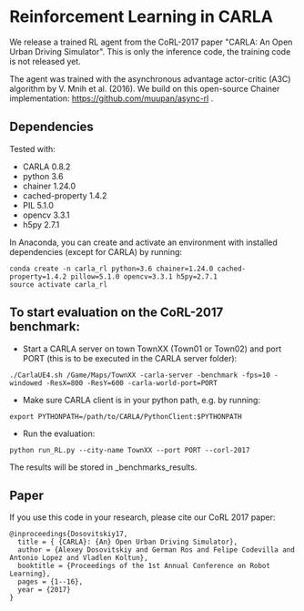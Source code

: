 Reinforcement Learning in CARLA
===============

We release a trained RL agent from the CoRL-2017 paper "CARLA: An Open Urban Driving Simulator". This is only the inference code, the training code is not released yet.

The agent was trained with the asynchronous advantage actor-critic (A3C) algorithm by V. Mnih et al. (2016). We build on this open-source Chainer implementation: https://github.com/muupan/async-rl .

Dependencies
-------
Tested with:

- CARLA 0.8.2
- python 3.6
- chainer 1.24.0
- cached-property 1.4.2
- PIL 5.1.0
- opencv 3.3.1
- h5py 2.7.1

In Anaconda, you can create and activate an environment with installed dependencies (except for CARLA) by running:
```
conda create -n carla_rl python=3.6 chainer=1.24.0 cached-property=1.4.2 pillow=5.1.0 opencv=3.3.1 h5py=2.7.1
source activate carla_rl
```

To start evaluation on the CoRL-2017 benchmark:
-------
- Start a CARLA server on town TownXX (Town01 or Town02) and port PORT (this is to be executed in the CARLA server folder):
```
./CarlaUE4.sh /Game/Maps/TownXX -carla-server -benchmark -fps=10 -windowed -ResX=800 -ResY=600 -carla-world-port=PORT
```
- Make sure CARLA client is in your python path, e.g. by running:
```
export PYTHONPATH=/path/to/CARLA/PythonClient:$PYTHONPATH
```
- Run the evaluation:
```
python run_RL.py --city-name TownXX --port PORT --corl-2017
```
The results will be stored in \_benchmarks_results.

Paper
-----

If you use this code in your research, please cite our CoRL 2017 paper:
```
@inproceedings{Dosovitskiy17,
  title = { {CARLA}: {An} Open Urban Driving Simulator},
  author = {Alexey Dosovitskiy and German Ros and Felipe Codevilla and Antonio Lopez and Vladlen Koltun},
  booktitle = {Proceedings of the 1st Annual Conference on Robot Learning},
  pages = {1--16},
  year = {2017}
}
```
